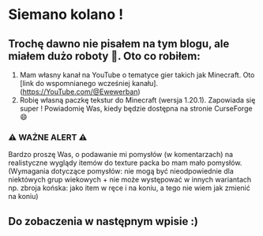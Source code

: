 # Siemano kolano !
## Trochę dawno nie pisałem na tym blogu, ale miałem dużo roboty 🥱. Oto co robiłem:
1. Mam własny kanał na YouTube o tematyce gier takich jak Minecraft. Oto [link do wspomnianego wcześniej kanału].(https://YouTube.com/@Ewewerban) 
2. Robię własną paczkę tekstur do Minecraft (wersja 1.20.1). Zapowiada się super ! Powiadomię Was, kiedy będzie dostępna na stronie CurseForge 😄
### ⚠️ WAŻNE ALERT ⚠️
Bardzo proszę Was, o podawanie mi pomysłów (w komentarzach) na realistyczne wyglądy itemów do texture packa bo mam mało pomysłów. (Wymagania dotyczące pomysłów: nie mogą być nieodpowiednie dla niektówych grup wiekowych + nie może występować w innych wariantach np. zbroja końska: jako item w ręce i na koniu, a tego nie wiem jak zmienić na koniu)
## Do zobaczenia w następnym wpisie :)